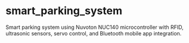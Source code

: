 # smart_parking_system
Smart parking system using Nuvoton NUC140 microcontroller with RFID, ultrasonic sensors, servo control, and Bluetooth mobile app integration.
